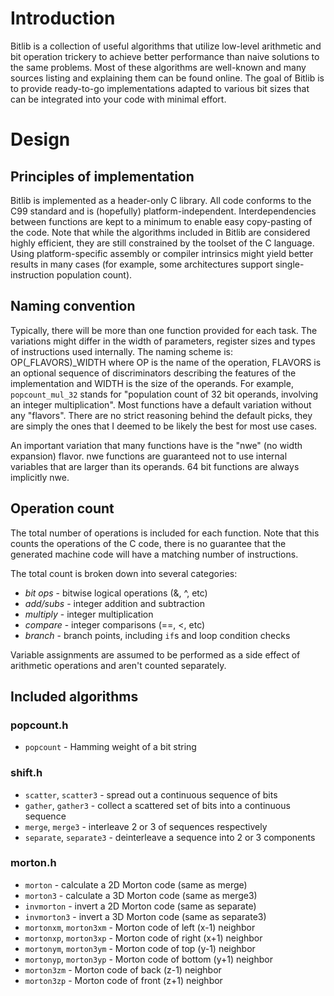 # Introduction

Bitlib is a collection of useful algorithms that utilize low-level arithmetic
and bit operation trickery to achieve better performance than naive solutions to
the same problems. Most of these algorithms are well-known and many sources
listing and explaining them can be found online. The goal of Bitlib is to
provide ready-to-go implementations adapted to various bit sizes that can be
integrated into your code with minimal effort.

# Design

## Principles of implementation

Bitlib is implemented as a header-only C library. All code conforms to the C99
standard and is (hopefully) platform-independent. Interdependencies between
functions are kept to a minimum to enable easy copy-pasting of the code. Note
that while the algorithms included in Bitlib are considered highly efficient,
they are still constrained by the toolset of the C language. Using
platform-specific assembly or compiler intrinsics might yield better results in
many cases (for example, some architectures support single-instruction
population count).

## Naming convention

Typically, there will be more than one function provided for each task. The
variations might differ in the width of parameters, register sizes and types of
instructions used internally. The naming scheme is: OP(_FLAVORS)_WIDTH where OP
is the name of the operation, FLAVORS is an optional sequence of discriminators
describing the features of the implementation and WIDTH is the size of the
operands. For example, `popcount_mul_32` stands for "population count of 32 bit
operands, involving an integer multiplication". Most functions have a default
variation without any "flavors". There are no strict reasoning behind the
default picks, they are simply the ones that I deemed to be likely the best for
most use cases.

An important variation that many functions have is the "nwe" (no width
expansion) flavor. nwe functions are guaranteed not to use internal variables
that are larger than its operands. 64 bit functions are always implicitly nwe.

## Operation count

The total number of operations is included for each function. Note that this
counts the operations of the C code, there is no guarantee that the generated
machine code will have a matching number of instructions.

The total count is broken down into several categories:

* *bit ops* - bitwise logical operations (&, ^, etc)
* *add/subs* - integer addition and subtraction
* *multiply* - integer multiplication
* *compare* - integer comparisons (==, <, etc)
* *branch* - branch points, including `if`s and loop condition checks

Variable assignments are assumed to be performed as a side effect of arithmetic
operations and aren't counted separately.

## Included algorithms

### popcount.h

* `popcount` - Hamming weight of a bit string

### shift.h

* `scatter`, `scatter3` - spread out a continuous sequence of bits
* `gather`, `gather3` - collect a scattered set of bits into a continuous sequence
* `merge`, `merge3` - interleave 2 or 3 of sequences respectively
* `separate`, `separate3` - deinterleave a sequence into 2 or 3 components

### morton.h

* `morton` - calculate a 2D Morton code (same as merge)
* `morton3` - calculate a 3D Morton code (same as merge3)
* `invmorton` - invert a 2D Morton code (same as separate)
* `invmorton3` - invert a 3D Morton code (same as separate3)
* `mortonxm`, `morton3xm` - Morton code of left (x-1) neighbor
* `mortonxp`, `morton3xp` - Morton code of right (x+1) neighbor
* `mortonym`, `morton3ym` - Morton code of top (y-1) neighbor
* `mortonyp`, `morton3yp` - Morton code of bottom (y+1) neighbor
* `morton3zm` - Morton code of back (z-1) neighbor
* `morton3zp` - Morton code of front (z+1) neighbor

